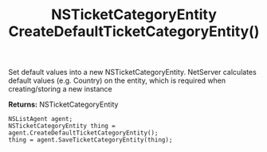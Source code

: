 ﻿---
uid: crmscript_ref_NSListAgent_CreateDefaultTicketCategoryEntity
title: NSTicketCategoryEntity CreateDefaultTicketCategoryEntity()
intellisense: NSListAgent.CreateDefaultTicketCategoryEntity
keywords: NSListAgent, CreateDefaultTicketCategoryEntity
so.topic: reference
---
	  
Set default values into a new NSTicketCategoryEntity.
NetServer calculates default values (e.g. Country) on the entity, which is required when creating/storing a new instance
	  
**Returns:** NSTicketCategoryEntity

```crmscript
NSListAgent agent;
NSTicketCategoryEntity thing = agent.CreateDefaultTicketCategoryEntity();
thing = agent.SaveTicketCategoryEntity(thing);
```

